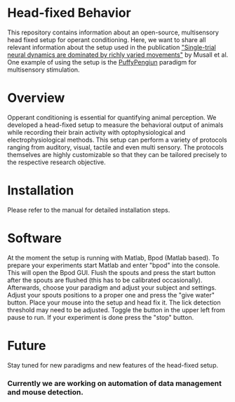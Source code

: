 # Head-fixed Behavior
This repository contains information about an open-source, multisensory head fixed setup for operant conditioning. Here, we want to share all relevant information about the setup used in the publication ["Single-trial neural dynamics are dominated by richly varied movements"](https://www.nature.com/articles/s41593-019-0502-4) by Musall et al. One example of using the setup is the [PuffyPengiun](https://github.com/musallGroup/PuffyPenguin) paradigm for multisensory stimulation.

# Overview
Opperant conditioning is essential for quantifying animal perception. We developed a head-fixed setup to  measure the behavioral output of animals while recording their brain activity with optophysiological and electrophysiological methods. This setup can perform a variety of protocols ranging from auditory, visual, tactile and even multi sensory. The protocols themselves are highly customizable so that they can be tailored precisely to the respective research objective.

# Installation
Please refer to the manual for detailed installation steps.

# Software
At the moment the setup  is running with Matlab, Bpod (Matlab based).
To prepare your experiments start Matlab and enter "bpod" into the console. This will open the Bpod GUI. Flush the spouts and press the start button after the spouts are flushed (this has to be calibrated occasionally). Afterwards,  choose your paradigm and adjust your subject and settings. Adjust your spouts positions to a proper one and press the "give water" button. Place your mouse into the setup and head fix it. The lick detection threshold may need to be adjusted. Toggle the button in the upper left from pause to run. If your experiment is done press the "stop" button.

# Future
Stay tuned for new paradigms and new features of the head-fixed setup.
### Currently we are working on automation of data management and mouse detection.

